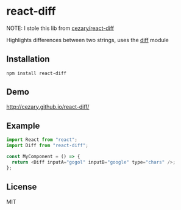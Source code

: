 # react-diff

NOTE: I stole this lib from [cezary/react-diff](https://github.com/cezary/react-diff)

Highlights differences between two strings, uses the [diff](https://www.npmjs.com/package/diff) module

## Installation

```
npm install react-diff
```

## Demo

http://cezary.github.io/react-diff/

## Example

```javascript
import React from "react";
import Diff from "react-diff";

const MyComponent = () => {
  return <Diff inputA="gogol" inputB="google" type="chars" />;
};
```

## License

MIT
